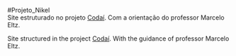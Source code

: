 #Projeto_Nikel <br>
Site estruturado no projeto [Codaí](https://codai.growdev.com.br). 
Com a orientação do professor Marcelo Eltz. <br>

Site structured in the project [Codaí](https://codai.growdev.com.br).
With the guidance of professor Marcelo Eltz. <br>


